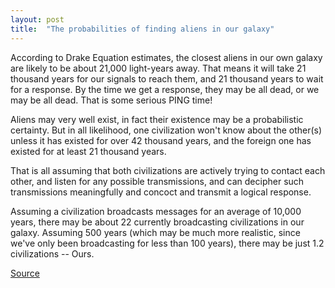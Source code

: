 ```yaml
---
layout: post
title:  "The probabilities of finding aliens in our galaxy"
---
```


According to Drake Equation estimates, the closest aliens in our own galaxy are likely to be about 21,000 light-years away. That means it will take 21 thousand years for our signals to reach them, and 21 thousand years to wait for a response. By the time we get a response, they may be all dead, or we may be all dead. That is some serious PING time!

Aliens may very well exist, in fact their existence may be a probabilistic certainty. But in all likelihood, one civilization won't know about the other(s) unless it has existed for over 42 thousand years, and the foreign one has existed for at least 21 thousand years.

That is all assuming that both civilizations are actively trying to contact each other, and listen for any possible transmissions, and can decipher such transmissions meaningfully and concoct and transmit a logical response.

Assuming a civilization broadcasts messages for an average of 10,000 years, there may be about 22 currently broadcasting civilizations in our galaxy. Assuming 500 years (which may be much more realistic, since we've only been broadcasting for less than 100 years), there may be just 1.2 civilizations -- Ours.

[Source](http://www.astrodigital.org/astronomy/drake_equation.html)
